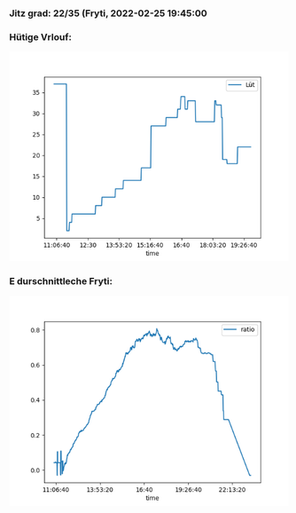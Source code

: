 ### Jitz grad: 22/35 (Fryti, 2022-02-25 19:45:00

### Hütige Vrlouf:
![Graph](Today.png)

### E durschnittleche Fryti:
![Graph](Fryti.png)